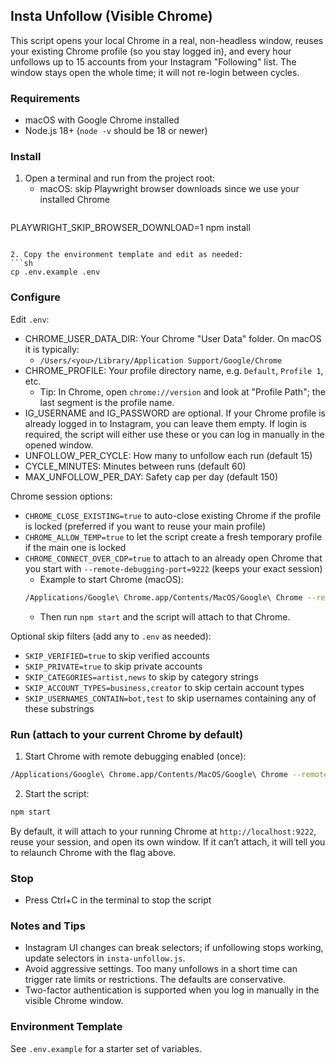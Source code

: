 ## Insta Unfollow (Visible Chrome)

This script opens your local Chrome in a real, non-headless window, reuses your existing Chrome profile (so you stay logged in), and every hour unfollows up to 15 accounts from your Instagram "Following" list. The window stays open the whole time; it will not re-login between cycles.

### Requirements
- macOS with Google Chrome installed
- Node.js 18+ (`node -v` should be 18 or newer)

### Install
1. Open a terminal and run from the project root:
   - macOS: skip Playwright browser downloads since we use your installed Chrome
   ```sh
PLAYWRIGHT_SKIP_BROWSER_DOWNLOAD=1 npm install
   ```

2. Copy the environment template and edit as needed:
   ```sh
cp .env.example .env
   ```

### Configure
Edit `.env`:
- CHROME_USER_DATA_DIR: Your Chrome "User Data" folder. On macOS it is typically:
  - `/Users/<you>/Library/Application Support/Google/Chrome`
- CHROME_PROFILE: Your profile directory name, e.g. `Default`, `Profile 1`, etc.
  - Tip: In Chrome, open `chrome://version` and look at "Profile Path"; the last segment is the profile name.
- IG_USERNAME and IG_PASSWORD are optional. If your Chrome profile is already logged in to Instagram, you can leave them empty. If login is required, the script will either use these or you can log in manually in the opened window.
- UNFOLLOW_PER_CYCLE: How many to unfollow each run (default 15)
- CYCLE_MINUTES: Minutes between runs (default 60)
- MAX_UNFOLLOW_PER_DAY: Safety cap per day (default 150)

Chrome session options:
- `CHROME_CLOSE_EXISTING=true` to auto-close existing Chrome if the profile is locked (preferred if you want to reuse your main profile)
- `CHROME_ALLOW_TEMP=true` to let the script create a fresh temporary profile if the main one is locked
- `CHROME_CONNECT_OVER_CDP=true` to attach to an already open Chrome that you start with `--remote-debugging-port=9222` (keeps your exact session)
  - Example to start Chrome (macOS):
  ```sh
  /Applications/Google\ Chrome.app/Contents/MacOS/Google\ Chrome --remote-debugging-port=9222 &
  ```
  - Then run `npm start` and the script will attach to that Chrome.

Optional skip filters (add any to `.env` as needed):
- `SKIP_VERIFIED=true` to skip verified accounts
- `SKIP_PRIVATE=true` to skip private accounts
- `SKIP_CATEGORIES=artist,news` to skip by category strings
- `SKIP_ACCOUNT_TYPES=business,creator` to skip certain account types
- `SKIP_USERNAMES_CONTAIN=bot,test` to skip usernames containing any of these substrings

### Run (attach to your current Chrome by default)
1) Start Chrome with remote debugging enabled (once):
```sh
/Applications/Google\ Chrome.app/Contents/MacOS/Google\ Chrome --remote-debugging-port=9222
```
2) Start the script:
```sh
npm start
```
By default, it will attach to your running Chrome at `http://localhost:9222`, reuse your session, and open its own window. If it can’t attach, it will tell you to relaunch Chrome with the flag above.

### Stop
- Press Ctrl+C in the terminal to stop the script

### Notes and Tips
- Instagram UI changes can break selectors; if unfollowing stops working, update selectors in `insta-unfollow.js`.
- Avoid aggressive settings. Too many unfollows in a short time can trigger rate limits or restrictions. The defaults are conservative.
- Two-factor authentication is supported when you log in manually in the visible Chrome window.

### Environment Template
See `.env.example` for a starter set of variables.

